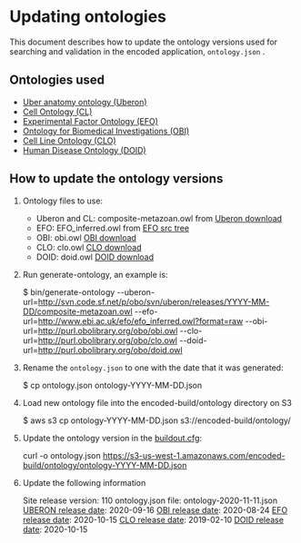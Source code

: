 Updating ontologies
=========================

This document describes how to update the ontology versions used for searching and validation in the encoded application, ```ontology.json``` .

Ontologies used
---------------- 

* [Uber anatomy ontology (Uberon)]
* [Cell Ontology (CL)]
* [Experimental Factor Ontology (EFO)]
* [Ontology for Biomedical Investigations (OBI)]
* [Cell Line Ontology (CLO)]
* [Human Disease Ontology (DOID)]

How to update the ontology versions
---------------- 

1. Ontology files to use:
	
	* Uberon and CL: composite-metazoan.owl  from [Uberon download]
	* EFO: EFO_inferred.owl from [EFO src tree]
	* OBI: obi.owl [OBI download]
	* CLO: clo.owl [CLO download]
	* DOID: doid.owl [DOID download]

2. Run generate-ontology, an example is: 

	$ bin/generate-ontology --uberon-url=http://svn.code.sf.net/p/obo/svn/uberon/releases/YYYY-MM-DD/composite-metazoan.owl --efo-url=http://www.ebi.ac.uk/efo/efo_inferred.owl?format=raw --obi-url=http://purl.obolibrary.org/obo/obi.owl --clo-url=http://purl.obolibrary.org/obo/clo.owl --doid-url=http://purl.obolibrary.org/obo/doid.owl

3. Rename the ```ontology.json``` to one with the date that it was generated:

	$ cp ontology.json ontology-YYYY-MM-DD.json

4. Load new ontology file into the encoded-build/ontology directory on S3

	$ aws s3 cp ontology-YYYY-MM-DD.json s3://encoded-build/ontology/

5.  Update the ontology version in the [buildout.cfg]:

	curl -o ontology.json https://s3-us-west-1.amazonaws.com/encoded-build/ontology/ontology-YYYY-MM-DD.json

6.  Update the following information
    
    Site release version: 110
    ontology.json file: ontology-2020-11-11.json
    [UBERON release date]: 2020-09-16
    [OBI release date]: 2020-08-24
    [EFO release date]: 2020-10-15
    [CLO release date]: 2019-02-10
    [DOID release date]: 2020-10-15

[Uber anatomy ontology (Uberon)]: http://uberon.org/
[Cell Ontology (CL)]: http://cellontology.org/
[Experimental Factor Ontology (EFO)]: http://www.ebi.ac.uk/efo
[Ontology for Biomedical Investigations (OBI)]: http://obi-ontology.org/
[Cell Line Ontology (CLO)]: http://www.clo-ontology.org
[Human Disease Ontology (DOID)]: http://www.disease-ontology.org
[Uberon download]: http://uberon.github.io/downloads.html
[EFO src tree]: https://github.com/EBISPOT/efo/
[OBI download]: http://www.ontobee.org/ontology/OBI
[CLO download]: http://www.ontobee.org/ontology/CLO
[DOID download]: http://www.ontobee.org/ontology/DOID
[buildout.cfg]: ../../../buildout.cfg
[UBERON release date]: http://svn.code.sf.net/p/obo/svn/uberon/releases/
[OBI release date]: http://www.ontobee.org/ontology/OBI 
[EFO release date]: https://github.com/EBISPOT/efo/blob/master/ExFactor%20Ontology%20release%20notes.txt
[CLO release date]: http://www.ontobee.org/ontology/CLO
[DOID release date]: http://www.ontobee.org/ontology/DOID
